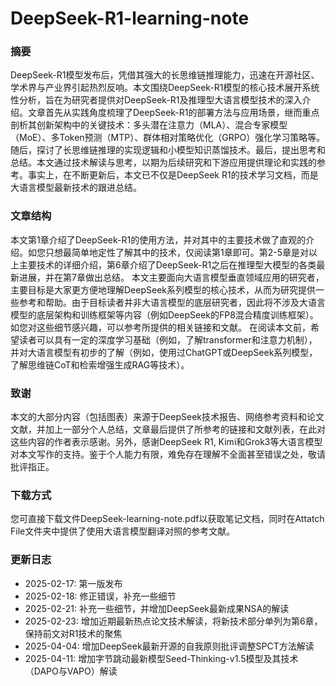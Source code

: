 # DeepSeek-R1-learning-note
### 摘要
DeepSeek-R1模型发布后，凭借其强大的长思维链推理能力，迅速在开源社区、学术界与产业界引起热烈反响。本文围绕DeepSeek-R1模型的核心技术展开系统性分析，旨在为研究者提供对DeepSeek-R1及推理型大语言模型技术的深入介绍。文章首先从实践角度梳理了DeepSeek-R1的部署方法与应用场景，继而重点剖析其创新架构中的关键技术：多头潜在注意力（MLA）、混合专家模型（MoE）、多Token预测（MTP）、群体相对策略优化（GRPO）强化学习策略等。随后，探讨了长思维链推理的实现逻辑和小模型知识蒸馏技术。最后，提出思考和总结。本文通过技术解读与思考，以期为后续研究和下游应用提供理论和实践的参考。事实上，在不断更新后，本文已不仅是DeepSeek R1的技术学习文档，而是大语言模型最新技术的跟进总结。
### 文章结构
本文第1章介绍了DeepSeek-R1的使用方法，并对其中的主要技术做了直观的介绍。如您只想最简单地定性了解其中的技术，仅阅读第1章即可。第2-5章是对以上主要技术的详细介绍，第6章介绍了DeepSeek-R1之后在推理型大模型的各类最新进展，并在第7章做出总结。
本文主要面向大语言模型垂直领域应用的研究者，主要目标是大家更方便地理解DeepSeek系列模型的核心技术，从而为研究提供一些参考和帮助。由于目标读者并非大语言模型的底层研究者，因此将不涉及大语言模型的底层架构和训练框架等内容（例如DeepSeek的FP8混合精度训练框架）。如您对这些细节感兴趣，可以参考所提供的相关链接和文献。
在阅读本文前，希望读者可以具有一定的深度学习基础（例如，了解transformer和注意力机制），并对大语言模型有初步的了解（例如，使用过ChatGPT或DeepSeek系列模型，了解思维链CoT和检索增强生成RAG等技术）。
### 致谢
本文的大部分内容（包括图表）来源于DeepSeek技术报告、网络参考资料和论文文献，并加上一部分个人总结，文章最后提供了所参考的链接和文献列表，在此对这些内容的作者表示感谢。另外，感谢DeepSeek R1, Kimi和Grok3等大语言模型对本文写作的支持。鉴于个人能力有限，难免存在理解不全面甚至错误之处，敬请批评指正。
### 下载方式
您可直接下载文件DeepSeek-learning-note.pdf以获取笔记文档，同时在Attatch File文件夹中提供了使用大语言模型翻译对照的参考文献。
### 更新日志
- 2025-02-17: 第一版发布
- 2025-02-18: 修正错误，补充一些细节
- 2025-02-21: 补充一些细节，并增加DeepSeek最新成果NSA的解读
- 2025-02-23: 增加近期最新热点论文技术解读，将新技术部分单列为第6章，保持前文对R1技术的聚焦
- 2025-04-04: 增加DeepSeek最新开源的自我原则批评调整SPCT方法解读
- 2025-04-11: 增加字节跳动最新模型Seed-Thinking-v1.5模型及其技术（DAPO与VAPO）解读
